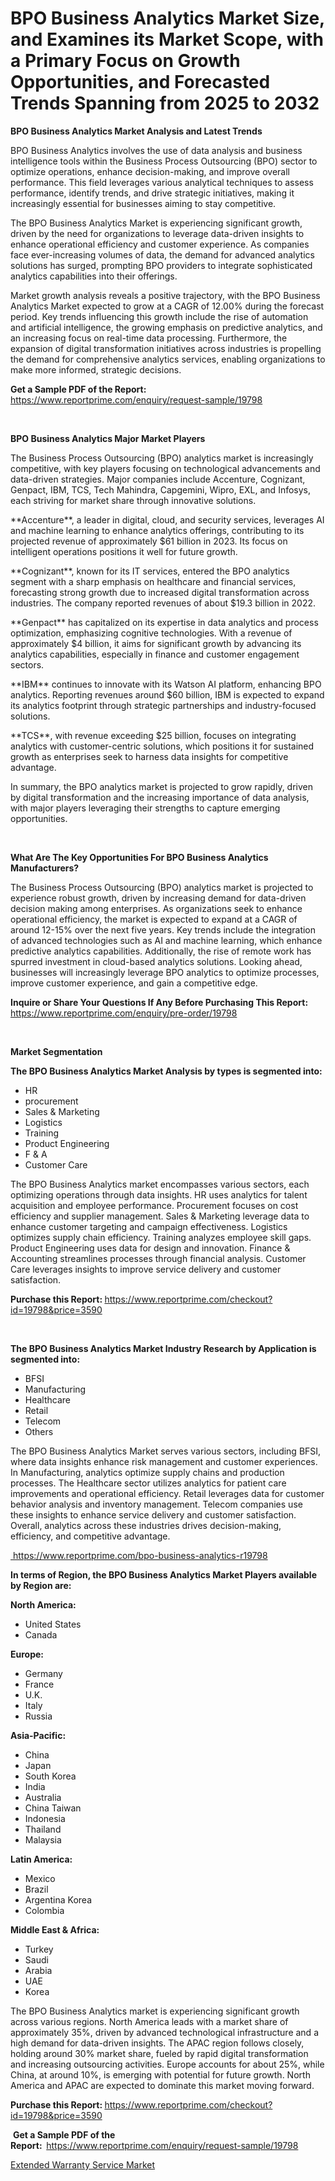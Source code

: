 <p><h1>BPO Business Analytics Market Size, and Examines its Market Scope, with a Primary Focus on Growth Opportunities, and Forecasted Trends Spanning from 2025 to 2032</h1></p><p><strong>BPO Business Analytics Market Analysis and Latest Trends</strong></p>
<p><p>BPO Business Analytics involves the use of data analysis and business intelligence tools within the Business Process Outsourcing (BPO) sector to optimize operations, enhance decision-making, and improve overall performance. This field leverages various analytical techniques to assess performance, identify trends, and drive strategic initiatives, making it increasingly essential for businesses aiming to stay competitive. </p><p>The BPO Business Analytics Market is experiencing significant growth, driven by the need for organizations to leverage data-driven insights to enhance operational efficiency and customer experience. As companies face ever-increasing volumes of data, the demand for advanced analytics solutions has surged, prompting BPO providers to integrate sophisticated analytics capabilities into their offerings. </p><p>Market growth analysis reveals a positive trajectory, with the BPO Business Analytics Market expected to grow at a CAGR of 12.00% during the forecast period. Key trends influencing this growth include the rise of automation and artificial intelligence, the growing emphasis on predictive analytics, and an increasing focus on real-time data processing. Furthermore, the expansion of digital transformation initiatives across industries is propelling the demand for comprehensive analytics services, enabling organizations to make more informed, strategic decisions.</p></p>
<p><strong>Get a Sample PDF of the Report:&nbsp;</strong> <a href="https://www.reportprime.com/enquiry/request-sample/19798?utm_campaign=2321&utm_medium=2&utm_source=Github&utm_content=ia&utm_term=20032025&utm_id=bpo-business-analytics">https://www.reportprime.com/enquiry/request-sample/19798</a></p>
<p>&nbsp;</p>
<p><strong>BPO Business Analytics Major Market Players</strong></p>
<p><p>The Business Process Outsourcing (BPO) analytics market is increasingly competitive, with key players focusing on technological advancements and data-driven strategies. Major companies include Accenture, Cognizant, Genpact, IBM, TCS, Tech Mahindra, Capgemini, Wipro, EXL, and Infosys, each striving for market share through innovative solutions.</p><p>**Accenture**, a leader in digital, cloud, and security services, leverages AI and machine learning to enhance analytics offerings, contributing to its projected revenue of approximately $61 billion in 2023. Its focus on intelligent operations positions it well for future growth.</p><p>**Cognizant**, known for its IT services, entered the BPO analytics segment with a sharp emphasis on healthcare and financial services, forecasting strong growth due to increased digital transformation across industries. The company reported revenues of about $19.3 billion in 2022.</p><p>**Genpact** has capitalized on its expertise in data analytics and process optimization, emphasizing cognitive technologies. With a revenue of approximately $4 billion, it aims for significant growth by advancing its analytics capabilities, especially in finance and customer engagement sectors.</p><p>**IBM** continues to innovate with its Watson AI platform, enhancing BPO analytics. Reporting revenues around $60 billion, IBM is expected to expand its analytics footprint through strategic partnerships and industry-focused solutions.</p><p>**TCS**, with revenue exceeding $25 billion, focuses on integrating analytics with customer-centric solutions, which positions it for sustained growth as enterprises seek to harness data insights for competitive advantage.</p><p>In summary, the BPO analytics market is projected to grow rapidly, driven by digital transformation and the increasing importance of data analysis, with major players leveraging their strengths to capture emerging opportunities.</p></p>
<p>&nbsp;</p>
<p><strong>What Are The Key Opportunities For BPO Business Analytics Manufacturers?</strong></p>
<p><p>The Business Process Outsourcing (BPO) analytics market is projected to experience robust growth, driven by increasing demand for data-driven decision making among enterprises. As organizations seek to enhance operational efficiency, the market is expected to expand at a CAGR of around 12-15% over the next five years. Key trends include the integration of advanced technologies such as AI and machine learning, which enhance predictive analytics capabilities. Additionally, the rise of remote work has spurred investment in cloud-based analytics solutions. Looking ahead, businesses will increasingly leverage BPO analytics to optimize processes, improve customer experience, and gain a competitive edge.</p></p>
<p><strong>Inquire or Share Your Questions If Any Before Purchasing This Report:</strong> <a href="https://www.reportprime.com/enquiry/pre-order/19798?utm_campaign=2321&utm_medium=2&utm_source=Github&utm_content=ia&utm_term=20032025&utm_id=bpo-business-analytics">https://www.reportprime.com/enquiry/pre-order/19798</a></p>
<p>&nbsp;</p>
<p><strong>Market Segmentation</strong></p>
<p><strong>The BPO Business Analytics Market Analysis by types is segmented into:</strong></p>
<p><ul><li>HR</li><li>procurement</li><li>Sales & Marketing</li><li>Logistics</li><li>Training</li><li>Product Engineering</li><li>F & A</li><li>Customer Care</li></ul></p>
<p><p>The BPO Business Analytics market encompasses various sectors, each optimizing operations through data insights. HR uses analytics for talent acquisition and employee performance. Procurement focuses on cost efficiency and supplier management. Sales & Marketing leverage data to enhance customer targeting and campaign effectiveness. Logistics optimizes supply chain efficiency. Training analyzes employee skill gaps. Product Engineering uses data for design and innovation. Finance & Accounting streamlines processes through financial analysis. Customer Care leverages insights to improve service delivery and customer satisfaction.</p></p>
<p><strong>Purchase this Report:&nbsp;</strong><a href="https://www.reportprime.com/checkout?id=19798&price=3590&utm_campaign=2321&utm_medium=2&utm_source=Github&utm_content=ia&utm_term=20032025&utm_id=bpo-business-analytics">https://www.reportprime.com/checkout?id=19798&price=3590</a></p>
<p>&nbsp;</p>
<p><strong>The BPO Business Analytics Market Industry Research by Application is segmented into:</strong></p>
<p><ul><li>BFSI</li><li>Manufacturing</li><li>Healthcare</li><li>Retail</li><li>Telecom</li><li>Others</li></ul></p>
<p><p>The BPO Business Analytics Market serves various sectors, including BFSI, where data insights enhance risk management and customer experiences. In Manufacturing, analytics optimize supply chains and production processes. The Healthcare sector utilizes analytics for patient care improvements and operational efficiency. Retail leverages data for customer behavior analysis and inventory management. Telecom companies use these insights to enhance service delivery and customer satisfaction. Overall, analytics across these industries drives decision-making, efficiency, and competitive advantage.</p></p>
<p><a href="https://www.reportprime.com/bpo-business-analytics-r19798?utm_campaign=2321&utm_medium=2&utm_source=Github&utm_content=ia&utm_term=20032025&utm_id=bpo-business-analytics">&nbsp;https://www.reportprime.com/bpo-business-analytics-r19798</a></p>
<p><strong>In terms of Region, the BPO Business Analytics Market Players available by Region are:</strong></p>
<p>
    <p> <strong> North America: </strong>
        <ul>
            <li>United States</li>
            <li>Canada</li>
        </ul>
        </p> 
    <p> <strong> Europe: </strong>
        <ul>
            <li>Germany</li>
            <li>France</li>
            <li>U.K.</li>
            <li>Italy</li>
            <li>Russia</li>
        </ul>
        </p> 
    <p> <strong> Asia-Pacific: </strong>
        <ul>
            <li>China</li>
            <li>Japan</li>
            <li>South Korea</li>
            <li>India</li>
            <li>Australia</li>
            <li>China Taiwan</li>
            <li>Indonesia</li>
            <li>Thailand</li>
            <li>Malaysia</li>
        </ul>
        </p> 
    <p> <strong> Latin America: </strong>
        <ul>
            <li>Mexico</li>
            <li>Brazil</li>
            <li>Argentina Korea</li>
            <li>Colombia</li>
        </ul>
        </p> 
    <p> <strong> Middle East & Africa: </strong>
        <ul>
            <li>Turkey</li>
            <li>Saudi</li>
            <li>Arabia</li>
            <li>UAE</li>
            <li>Korea</li>
        </ul>
    </p>
    </p>
<p><p>The BPO Business Analytics market is experiencing significant growth across various regions. North America leads with a market share of approximately 35%, driven by advanced technological infrastructure and a high demand for data-driven insights. The APAC region follows closely, holding around 30% market share, fueled by rapid digital transformation and increasing outsourcing activities. Europe accounts for about 25%, while China, at around 10%, is emerging with potential for future growth. North America and APAC are expected to dominate this market moving forward.</p></p>
<p><strong>Purchase this Report: </strong><a href="https://www.reportprime.com/checkout?id=19798&price=3590&utm_campaign=2321&utm_medium=2&utm_source=Github&utm_content=ia&utm_term=20032025&utm_id=bpo-business-analytics">https://www.reportprime.com/checkout?id=19798&price=3590</a></p>
<p>&nbsp;<strong>Get a Sample PDF of the Report:&nbsp;&nbsp;</strong><a href="https://www.reportprime.com/enquiry/request-sample/19798?utm_campaign=2321&utm_medium=2&utm_source=Github&utm_content=ia&utm_term=20032025&utm_id=bpo-business-analytics">https://www.reportprime.com/enquiry/request-sample/19798</a></p>
<p><strong></strong></p>
<p><p><a href="https://github.com/maclarensidney/Market-Research-Report-List-1/blob/main/extended-warranty-service-market.md?utm_campaign=2321&utm_medium=2&utm_source=Github&utm_content=ia&utm_term=20032025&utm_id=bpo-business-analytics">Extended Warranty Service Market</a></p></p>